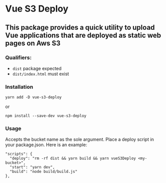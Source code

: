 # Vue S3 Deploy

## This package provides a quick utility to upload Vue applications that are deployed as static web pages on Aws S3

### Qualifiers:
- `dist` package expected
- `dist/index.html` must exist

### Installation

`yarn add -D vue-s3-deploy`

or

`npm install --save-dev vue-s3-deploy`

### Usage
Accepts the bucket name as the sole argument. Place a deploy script in your package.json. Here is an example:

```
"scripts": {
  "deploy": "rm -rf dist && yarn build && yarn vueS3Deploy <my-bucket>",
  "start": "yarn dev",
  "build": "node build/build.js"
},
```